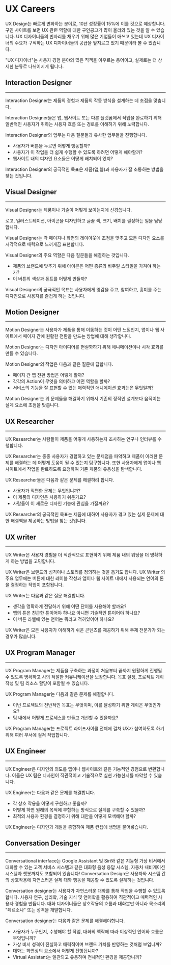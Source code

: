# UX Careers

UX Design는 빠르게 변화하는 분야로, 10년 성장률이 15%에 이를 것으로 예상합니다. 
구인 사이트를 보면 UX 관련 역할에 대한 구인공고가 많이 올라와 있는 것을 알 수 있습니다.
UX 디자이너들의 빈자리를 채우기 위해 많은 기업들이 애쓰고 있는데 UX 디자이너의 수요가 구직하는 UX 디자이너들의 공급을 앞지르고 있기 때문이라 볼 수 있습니다.

"UX 디자이너"는 사용자 경험 분야의 많은 직책을 아우르는 용어이고, 실제로는 더 상세한 분류로 나뉘어지게 됩니다.


## Interaction Designer

---

Interaction Designer는 제품의 경험과 제품의 작동 방식을 설계하는 데 초점을 맞춥니다. 

Interaction Designer들은 앱, 웹사이트 또는 다른 플랫폼에서 작업을 완료하기 위해 일반적인 사용자가 취하는 사용자 흐름 또는 경로를 이해하기 위해 노력합니다. 

Interaction Designer의 업무는 다음 질문들과 유사한 업무들을 진행합니다.

- 사용자가 버튼을 누르면 어떻게 행동할까?
- 사용자가 이 작업을 더 쉽게 수행할 수 있도록 하려면 어떻게 해야할까?
- 웹사이트 내의 디자인 요소들은 어떻게 배치되어 있지?

Interaction Designer의 궁극적인 목표은 제품(앱,웹)과 사용자가 잘 소통하는 방법을 찾는 것입니다.

## Visual Designer

---

Visual Designer는 제품이나 기술이 어떻게 보이는지에 신경씁니다. 

로고, 일러스트레이션, 아이콘을 디자인하고 글꼴 색, 크기, 배치를 결정하는 일을 담당합니다. 

Visual Designer는 각 페이지나 화면의 레이아웃에 초점을 맞추고 모든 디자인 요소를 시각적으로 매력으로 느끼게끔 표현합니다.

Visual Designer의 주요 역할은 다음 질문들을 해결하는 것입니다.

- 제품의 브랜드에 맞추기 위해 아이콘은 어떤 종류의 비주얼 스타일을 가져야 하는가?
- 이 버튼의 색상과 폰트를 어떻게 만들까?

Visual Designer의 궁극적인 목표는 사용자에게 영감을 주고, 참여하고, 흥미를 주는 디자인으로 사용자를 즐겁게 하는 것입니다.

## Motion Designer

---

Motion Designer는 사용자가 제품을 통해 이동하는 것이 어떤 느낌인지, 앱이나 웹 사이트에서 페이지 간에 원활한 전환을 만드는 방법에 대해 생각합니다. 

Motion Designer는 디자인 아이디어를 현실화하기 위해 애니메이션이나 시각 효과를 만들 수 있습니다. 

Motion Designer의 작업은 다음과 같은 질문에 답합니다. 

- 페이지 간 앱 전환 방법은 어떻게 할까?
- 각각의 Action이 무엇을 의미하고 어떤 역할을 할까?
- 서비스의 기능을 잘 표현할 수 있는 매력적인 애니메이션 효과는은 무엇일까?

Motion Designer는 위 문제들을 해결하기 위해서 기존의 정적인 설계보다 움직이는 설계 요소에 초점을 맞춥니다.

## UX Researcher

---

UX Researcher는 사람들이 제품을 어떻게 사용하는지 조사하는 연구나 인터뷰를 수행합니다. 

UX Researcher는 종종 사용자가 경험하고 있는 문제점을 파악하고 제품이 이러한 문제를 해결하는 데 어떻게 도움이 될 수 있는지 탐구합니다. 또한 사용자에게 앱이나 웹 사이트에서 작업을 완료하도록 요청하여 기존 제품의 유용성을 탐색합니다.

UX Researcher들은 다음과 같은 문제를 해결하려 합니다.

- 사용자가 직면한 문제는 무엇입니까?
- 이 제품의 디자인은 사용하기 쉬운가요?
- 사람들이 이 새로운 디자인 기능에 관심을 가질까요?

UX Researcher의 궁극적인 목표는 제품에 대하여 사용자가 겪고 있는 실제 문제에 대한 해결책을 제공하는 방법을 찾는 것입니다.

## UX writer

---

UX Writer은 사용자 경험을 더 직관적으로 표현하기 위해 제품 내의 워딩을 더 명확하게 하는 방법을 고민합니다. 

UX Writer은 브랜드의 성격이나 스토리를 정의하는 것을 돕기도 합니다. UX Writer 의 주요 업무에는 버튼에 대한 레이블 작성과 앱이나 웹 사이트 내에서 사용되는 언어의 톤을 결정하는 작업이 포함됩니다.

UX Writer는 다음과 같은 질문 해결합니다. 

- 생각을 명확하게 전달하기 위해 어떤 단어를 사용해야 할까요?
- 앱의 톤은 친근한 톤이어야 하나요 아니면 기술적인 톤이어야 하나요?
- 이 버튼 라벨에 있는 언어는 뭐라고 적혀있어야 하나요?

UX Writer은 모든 사용자가 이해하기 쉬운 콘텐츠를 제공하기 위해 주제 전문가가 되는 경우가 많습니다.

## UX Program Manager

---

UX Program Manager는 제품을 구축하는 과정이 처음부터 끝까지 원활하게 진행될 수 있도록 명확하고 시의 적절한 커뮤니케이션을 보장합니다. 목표 설정, 프로젝트 계획 작성 및 팀 리소스 할당이 포함될 수 있습니다.

UX Program Manager는 다음과 같은 문제를 해결합니다.

- 이번 프로젝트의 전반적인 목표는 무엇이며, 이를 달성하기 위한 계획은 무엇인가요?
- 팀 내에서 어떻게 프로세스를 만들고 개선할 수 있을까요?

UX Program Manager는 프로젝트 라이프사이클 전체에 걸쳐 UX가 참여하도록 하기 위해 여러 부서에 걸쳐 작업합니다.

## UX Engineer

---

UX Engineer은 디자인의 의도를 앱이나 웹사이트와 같은 기능적인 경험으로 변환합니다. 이들은 UX 팀은 디자인이 직관적이고 기술적으로 실현 가능한지를 파악할 수 있습니다.

UX Engineer는 다음과 같은 문제를 해결합니다.

- 각 상호 작용을 어떻게 구현하고 좋을까?
- 어떻게 하면 원래의 목적에 부합하는 방식으로 설계를 구축할 수 있을까?
- 최적의 사용자 환경을 결정하기 위해 대안을 어떻게 모색해야 할까?

UX Engineer는 디자인과 개발을 종합하여 제품 컨셉에 생명을 불어넣습니다.

## Conversation Desinger

---

Conversational interface는 Google Assistant 및 Siri와 같은 지능형 가상 비서에서 대화할 수 있는 고객 서비스 시스템과 같은 대화형 음성 응답 시스템, 자동차 내비게이션 시스템과 챗봇까지도 포함되어 있습니다! Conversation Design은 사용자와 시스템 간의 상호작용에 자연스러운 실제 대화 행동을 제공할 수 있도록 설계하는 것입니다.

Conversation designer는 사용자가 자연스러운 대화를 통해 작업을 수행할 수 있도록 합니다. 사용자 연구, 심리학, 기술 지식 및 언어학을 활용하여 직관적이고 매력적인 사용자 경험을 만듭니다. 대화 디자이너들은 상호작용의 흐름과 대화뿐만 아니라 목소리의 "페르소나" 또는 성격을 개발합니다.

Conversation designer는 다음과 같은 문제를 해결해야합니다.

- 사용자가 누구인지, 수행해야 할 작업, 대화의 맥락에 따라 이상적인 언어와 흐름은 무엇입니까?
- 가상 비서 성격이 진실하고 매력적이며 브랜드 가치를 반영하는 것처럼 보입니까?
- 대화는 화면상의 요소에서 어떻게 진행됩니까?
- Virtual Assistant는 일관되고 유용하며 전체적인 환경을 제공합니까?


